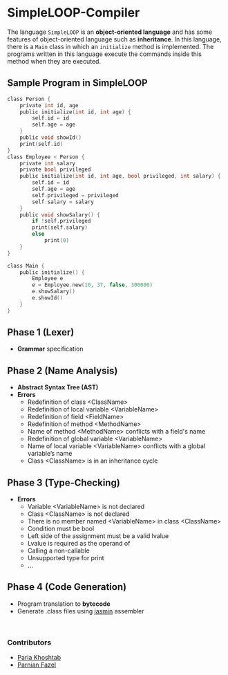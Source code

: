 # SimpleLOOP-Compiler

The language `SimpleLOOP` is an **object-oriented language** and has some features of object-oriented language such as **inheritance**. In this language, there is a `Main` class in which an `initialize` method is implemented. The programs written in this language execute the commands inside this method when they are executed.

## Sample Program in SimpleLOOP
```C
class Person {
    private int id, age
    public initialize(int id, int age) {
        self.id = id
        self.age = age
    }
    public void showId()
    print(self.id)
}
class Employee < Person {
    private int salary
    private bool privileged
    public initialize(int id, int age, bool privileged, int salary) {
        self.id = id
        self.age = age
        self.privileged = privileged
        self.salary = salary
    }
    public void showSalary() {
        if !self.privileged
        print(self.salary)
        else
            print(0)
    }
}

class Main {
    public initialize() {
        Employee e
        e = Employee.new(10, 37, false, 300000)
        e.showSalary()
        e.showId()
    }
}
```
## Phase 1 (Lexer)
* **Grammar** specification

## Phase 2 (Name Analysis)
* **Abstract Syntax Tree (AST)**
* **Errors**
  * Redefinition of class \<ClassName>
  * Redefinition of local variable \<VariableName>
  * Redefinition of field \<FieldName>
  * Redefinition of method \<MethodName>
  * Name of method \<MethodName> conflicts with a field's name
  * Redefinition of global variable \<VariableName>
  * Name of local variable \<VariableName> conflicts with a global variable’s name
  * Class \<ClassName> is in an inheritance cycle

## Phase 3 (Type-Checking)
* **Errors**
  * Variable \<VariableName> is not declared
  * Class \<ClassName> is not declared
  * There is no member named \<VariableName> in class \<ClassName>
  * Condition must be bool
  * Left side of the assignment must be a valid lvalue
  * Lvalue is required as the operand of <OperatorName>
  * Calling a non-callable
  * Unsupported type for print
  * ...

## Phase 4 (Code Generation)
* Program translation to **bytecode**
* Generate .class files using [jasmin](https://jasmin.sourceforge.net/) assembler

<br>

### Contributors
* [Paria Khoshtab](https://github.com/Theparia/)
* [Parnian Fazel](https://github.com/parnianf/)


